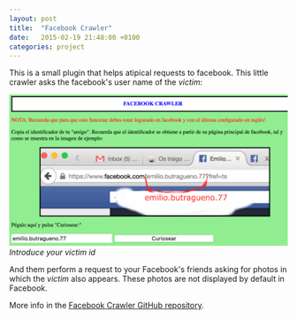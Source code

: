 ```yaml
---
layout: post
title:  "Facebook Crawler"
date:   2015-02-19 21:48:00 +0100
categories: project
---
```

This is a small plugin that helps atipical requests to facebook. This little crawler asks the facebook's user name of the *victim*:

![Crawler Image](/images/facebook-crawler-1.png)
*Introduce your victim id*

And them perform a request to your Facebook's friends asking for photos in which the *victim* also appears. These photos are not displayed by default in Facebook.


More info in the [Facebook Crawler GitHub repository]().



